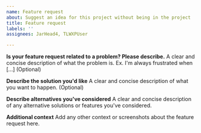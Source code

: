 ```yaml
---
name: Feature request
about: Suggest an idea for this project without being in the project
title: Feature request
labels: ''
assignees: JarHead4, TLWXPUser

---
```


**Is your feature request related to a problem? Please describe.**
A clear and concise description of what the problem is. Ex. I'm always frustrated when [...] (Optional)

**Describe the solution you'd like**
A clear and concise description of what you want to happen. (Optional)

**Describe alternatives you've considered**
A clear and concise description of any alternative solutions or features you've considered.

**Additional context**
Add any other context or screenshots about the feature request here.
